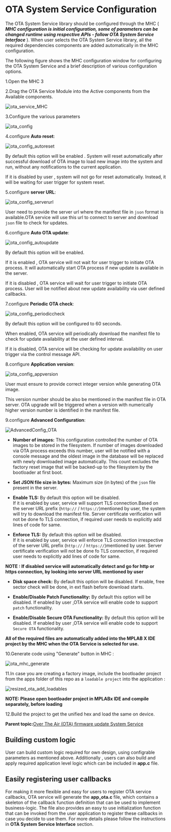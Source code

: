 # OTA System Service Configuration

The OTA System Service library should be configured through the MHC \( ***MHC configuration is initial configuration, some of parameters can be changed runtime using respective APIs - follow OTA System Service Interface*** \). When user selects the OTA System Service library, all the required dependencies components are added automatically in the MHC configuration.

The following figure shows the MHC configuration window for configuring the OTA System Service and a brief description of various configuration options.

1.Open the MHC 3

2.Drag the OTA Service Module into the Active components from the Available components.

![ota_service_MHC](GUID-EB36963A-A6D4-49BC-A78F-461F15031AB8-low.png)

3.Configure the various parameters

![ota_config](GUID-63897CE4-6840-406B-82A9-F56C5AEC9FE1-low.png)

4.configure **Auto reset**:

![ota_config_autoreset](GUID-511FAF9D-2A70-4A8C-82DF-5C0677765B47-low.png)

By default this option will be enabled . System will reset automatically after successful download of OTA image to load new image into the system and run, without any notifications to the current application.

If it is disabled by user , system will not go for reset automatically. Instead, it will be waiting for user trigger for system reset.

5.configure **server URL**:

![ota_config_serverurl](GUID-B9FF72A6-4CCB-4474-8E28-991670DE743C-low.png)

User need to provide the server url where the manifest file in `json` format is available.OTA service will use this url to connect to server and download `json` file to check for updates.

6.configure **Auto OTA update**:

![ota_config_autoupdate](GUID-8DA19CE5-1D03-4191-84B7-765DCC81DDC7-low.png)

By default this option will be enabled.

If it is enabled , OTA service will not wait for user trigger to initiate OTA process. It will automatically start OTA process if new update is available in the server.

If it is disabled , OTA service will wait for user trigger to initiate OTA process. User will be notified about new update availability via user defined callbacks.

7.configure **Periodic OTA check**:

![ota_config_periodiccheck](GUID-276D2B42-78EF-4EF5-9FDD-7B60A792CA36-low.png)

By default this option will be configured to 60 seconds.

When enabled, OTA service will periodically download the manifest file to check for update availability at the user defined interval.

If it is disabled, OTA service will be checking for update availability on user trigger via the control message API.

8.configure **Application version**:

![ota_config_appversion](GUID-2BFEC2AC-400F-44FB-A3E4-86BD5D340EDC-low.png)

User must ensure to provide correct integer version while generating OTA image.

This version number should be also be mentioned in the manifest file in OTA server. OTA upgrade will be triggered when a version with numerically higher version number is identified in the manifest file.

9.configure **Advanced Configuration**:

![AdvancedConfig_OTA](GUID-4FB01955-BF91-4B1A-AD18-50D01BF954B4-low.png)

-   **Number of images:** This configuration controlled the number of OTA images to be stored in the filesystem. If number of images downloaded via OTA process exceeds this number, user will be notified with a console message and the oldest image in the database will be replaced with newly downloaded image automatically. This count excludes the factory reset image that will be backed-up to the filesystem by the bootloader at first boot.

-   **Set JSON file size in bytes:** Maximum size \(in bytes\) of the `json` file present in the server.

-   **Enable TLS:** By default this option will be disabled.<br />If it is enabled by user, service will support TLS connection.Based on the server URL prefix \(`http://` / `https://`\)mentioned by user, the system will try to download the manifest file. Server certificate verification will not be done fo TLS connection, if required user needs to explicitly add lines of code for same.

-   **Enforce TLS:** By default this option will be disabled.<br />If it is enabled by user, service will enforce TLS connection irrespective of the server URL prefix \(`http://` / `https://`\)mentioned by user. Server certificate verification will not be done fo TLS connection, if required user needs to explicitly add lines of code for same.


**NOTE : If disabled service will automatically detect and go for http or https connection, by looking into server URL mentioned by user**

-   **Disk space check:** By default this option will be disabled. If enable, free sector check will be done, in ext flash before download starts.

-   **Enable/Disable Patch Functionality:** By default this option will be disabled. If enabled by user ,OTA service will enable code to support `patch` functionality.

-   **Enable/Disable Secure OTA Functionality:** By default this option will be disabled. If enabled by user ,OTA service will enable code to support `Secure OTA` functionality.


**All of the required files are automatically added into the MPLAB X IDE project by the MHC when the OTA Service is selected for use.**

10.Generate code using "Generate" button in MHC :

![ota_mhc_generate](GUID-90157A96-7171-4DC8-BDAB-1CACE8395898-low.png)

11.In case you are creating a factory image, include the bootloader project from the apps folder of this repo as a `loadable project` into the application :

![resized_ota_add_loadables](GUID-E3F0AB13-BEE8-4E93-B331-E8CCA7E34BEE-low.png)

**NOTE: Please open bootloader project in MPLABx IDE and compile separately, before loading**

12.Build the project to get the unified hex and load the same on device.

**Parent topic:**[Over The Air \(OTA\) firmware update System Service](GUID-AF87F0BB-E319-4436-A302-357BFA7E193E.md)

## Building custom logic

User can build custom logic required for own design, using configrable parameters as mentioned above. Additionally , users can also build and apply required application level logic which can be included in **app.c** file.

## Easily registering user callbacks

For making it more flexible and easy for users to register OTA service callbacks, OTA service will generate the **app\_ota.c** file, which contains a skeleton of the callback function definition that can be used to implement business-logic. The file also provides an easy to use initialization function that can be invoked from the user application to register these callbacks in case you decide to use them. For more details please follow the instructions in **OTA System Service Interface** section.

